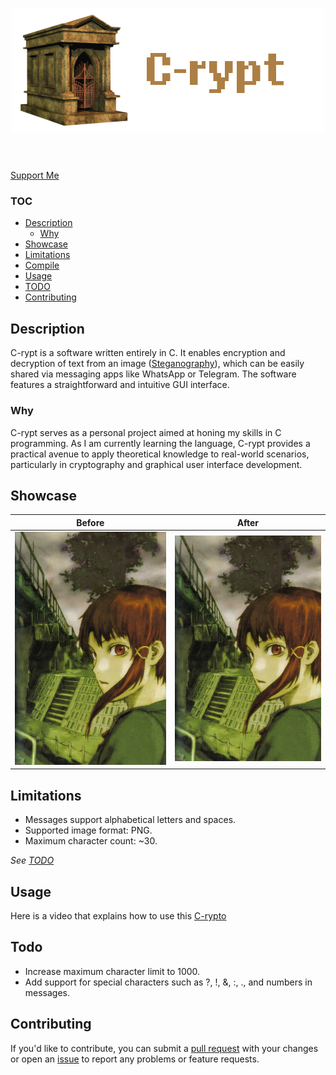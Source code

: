 <p align="center">
    <img src="Img/logo.png">
</p>

<h1></h1>

<br>

<div style="display: inline;" align="center">
    <a href="https://github.com/rdWei/rdWei/blob/main/donate.MD">
        Support Me
    </a>
</div>

### TOC

- [Description](#description)
    - [Why](#why)
- [Showcase](#showcase)
- [Limitations](#limitations)
- [Compile](#compile)
- [Usage](#usage)
- [TODO](#todo)
- [Contributing](#Contributing)

## Description
C-rypt is a software written entirely in C. It enables encryption and decryption of text from an image ([Steganography](https://en.wikipedia.org/wiki/Steganography)), which can be easily shared via messaging apps like WhatsApp or Telegram. The software features a straightforward and intuitive GUI interface.

### Why
C-rypt serves as a personal project aimed at honing my skills in C programming. As I am currently learning the language, C-rypt provides a practical avenue to apply theoretical knowledge to real-world scenarios, particularly in cryptography and graphical user interface development.

## Showcase

Before            |  After
:-------------------------:|:-------------------------:
![](Img/img1.png)  |  ![](Img/img2.png)

## Limitations

- Messages support alphabetical letters and spaces.
- Supported image format: PNG.
- Maximum character count: ~30.

_See [TODO](#TODO)_

## Usage
Here is a video that explains how to use this [C-rypto]()

## Todo

- Increase maximum character limit to 1000.
- Add support for special characters such as ?, !, &, :, ., and numbers in messages.

## Contributing
If you'd like to contribute, you can submit a [pull request](https://github.com/rdWei/C-rypt/pulls) with your changes or open an [issue](https://github.com/rdWei/C-rypt/pulls) to report any problems or feature requests.

